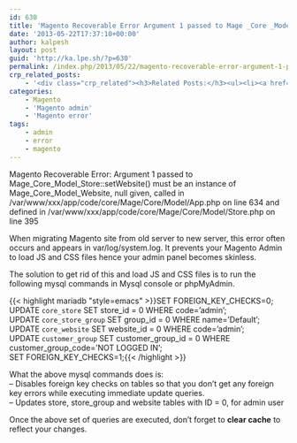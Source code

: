 ```yaml
---
id: 630
title: 'Magento Recoverable Error Argument 1 passed to Mage _Core _Model _Store ::setWebsite() must be an instance of Mage_Core_Model_Website'
date: '2013-05-22T17:37:10+00:00'
author: kalpesh
layout: post
guid: 'http://ka.lpe.sh/?p=630'
permalink: /index.php/2013/05/22/magento-recoverable-error-argument-1-passed-to/
crp_related_posts:
    - '<div class="crp_related"><h3>Related Posts:</h3><ul><li><a href="http://ka.lpe.sh/2012/07/21/migrate-magento-to-new-server-domain-database-host/"     class="crp_title">Migrate magento to new server / domain / database / host</a></li><li><a href="http://ka.lpe.sh/2013/02/09/magento-500-internal-server-error/"     class="crp_title">Magento 500 internal server error</a></li><li><a href="http://ka.lpe.sh/2013/04/18/magento-client-denied-by-server-configuration/"     class="crp_title">Magento client denied by server configuration notice</a></li><li><a href="http://ka.lpe.sh/2013/01/08/mysql-root-password-reset/"     class="crp_title">Mysql root password reset or create</a></li><li><a href="http://ka.lpe.sh/2013/02/09/linux-magento-daily-useful-development-commands/"     class="crp_title">Linux/Magento: Daily useful development commands</a></li></ul></div>'
categories:
    - Magento
    - 'Magento admin'
    - 'Magento error'
tags:
    - admin
    - error
    - magento
---
```


Magento Recoverable Error: Argument 1 passed to Mage_Core_Model_Store::setWebsite() must be an instance of Mage_Core_Model_Website, null given, called in /var/www/xxx/app/code/core/Mage/Core/Model/App.php on line 634 and defined in /var/www/xxx/app/code/core/Mage/Core/Model/Store.php on line 395

When migrating Magento site from old server to new server, this error often occurs and appears in var/log/system.log. It prevents your Magento Admin to load JS and CSS files hence your admin panel becomes skinless.

The solution to get rid of this and load JS and CSS files is to run the following mysql commands in Mysql console or phpMyAdmin.

{{< highlight mariadb "style=emacs" >}}SET FOREIGN_KEY_CHECKS=0;  
UPDATE `core_store` SET store_id = 0 WHERE code=’admin’;  
UPDATE `core_store_group` SET group_id = 0 WHERE name=’Default’;  
UPDATE `core_website` SET website_id = 0 WHERE code=’admin’;  
UPDATE `customer_group` SET customer_group_id = 0 WHERE customer_group_code=’NOT LOGGED IN’;  
SET FOREIGN_KEY_CHECKS=1;{{< /highlight >}}

What the above mysql commands does is:  
– Disables foreign key checks on tables so that you don’t get any foreign key errors while executing immediate update queries.  
– Updates store, store_group and website tables with ID = 0, for admin user

Once the above set of queries are executed, don’t forget to **clear cache** to reflect your changes.